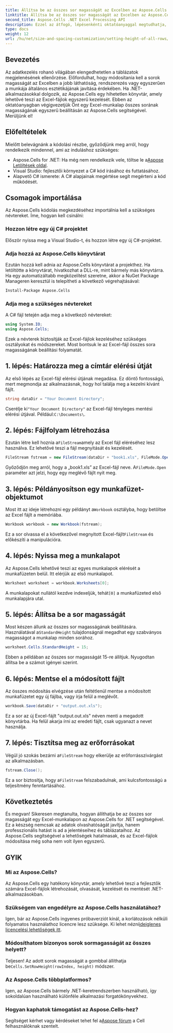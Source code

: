 ```yaml
---
title: Állítsa be az összes sor magasságát az Excelben az Aspose.Cells segítségével
linktitle: Állítsa be az összes sor magasságát az Excelben az Aspose.Cells segítségével
second_title: Aspose.Cells .NET Excel Processing API
description: Ezzel az átfogó, lépésenkénti oktatóanyaggal megtudhatja, hogyan állíthatja be az összes sor magasságát egy Excel-munkalapon az Aspose.Cells for .NET használatával.
type: docs
weight: 12
url: /hu/net/size-and-spacing-customization/setting-height-of-all-rows/
---
```

## Bevezetés
Az adatkezelés rohanó világában elengedhetetlen a táblázatok megjelenésének ellenőrzése. Előfordulhat, hogy módosítania kell a sorok magasságát az Excelben a jobb láthatóság, rendszerezés vagy egyszerűen a munkája általános esztétikájának javítása érdekében. Ha .NET-alkalmazásokkal dolgozik, az Aspose.Cells egy hihetetlen könyvtár, amely lehetővé teszi az Excel-fájlok egyszerű kezelését. Ebben az oktatóanyagban végigvezetjük Önt egy Excel-munkalap összes sorának magasságának egyszerű beállításán az Aspose.Cells segítségével. Merüljünk el!
## Előfeltételek
Mielőtt belevágnánk a kódolási részbe, győződjünk meg arról, hogy rendelkezik mindennel, ami az induláshoz szükséges:
-  Aspose.Cells for .NET: Ha még nem rendelkezik vele, töltse le a[Aspose Letöltések oldal](https://releases.aspose.com/cells/net/).
- Visual Studio: fejlesztői környezet a C# kód írásához és futtatásához.
- Alapvető C# ismerete: A C# alapjainak megértése segít megérteni a kód működését.
## Csomagok importálása
Az Aspose.Cells kódolás megkezdéséhez importálnia kell a szükséges névtereket. Íme, hogyan kell csinálni:
### Hozzon létre egy új C# projektet
Először nyissa meg a Visual Studio-t, és hozzon létre egy új C#-projektet.
### Adja hozzá az Aspose.Cells könyvtárat
Ezután hozzá kell adnia az Aspose.Cells könyvtárat a projekthez. Ha letöltötte a könyvtárat, hivatkozhat a DLL-re, mint bármely más könyvtárra.
Ha egy automatizáltabb megközelítést szeretne, akkor a NuGet Package Manageren keresztül is telepítheti a következő végrehajtásával:
```bash
Install-Package Aspose.Cells
```
### Adja meg a szükséges névtereket
A C# fájl tetején adja meg a következő névtereket:
```csharp
using System.IO;
using Aspose.Cells;
```
Ezek a névterek biztosítják az Excel-fájlok kezeléséhez szükséges osztályokat és módszereket.
Most bontsuk le az Excel-fájl összes sora magasságának beállítási folyamatát.
## 1. lépés: Határozza meg a címtár elérési útját
Az első lépés az Excel-fájl elérési útjának megadása. Ez döntő fontosságú, mert megmondja az alkalmazásnak, hogy hol találja meg a kezelni kívánt fájlt.
```csharp
string dataDir = "Your Document Directory";
```
 Cserélje ki`"Your Document Directory"` az Excel-fájl tényleges mentési elérési útjával. Például:`C:\Documents\`.
## 2. lépés: Fájlfolyam létrehozása
 Ezután létre kell hoznia a`FileStream`amely az Excel fájl eléréséhez lesz használva. Ez lehetővé teszi a fájl megnyitását és kezelését.
```csharp
FileStream fstream = new FileStream(dataDir + "book1.xls", FileMode.Open);
```
 Győződjön meg arról, hogy a „book1.xls” az Excel-fájl neve. A`FileMode.Open` paraméter azt jelzi, hogy egy meglévő fájlt nyit meg.
## 3. lépés: Példányosítson egy munkafüzet-objektumot
 Most itt az ideje létrehozni egy példányt a`Workbook` osztályba, hogy betöltse az Excel fájlt a memóriába.
```csharp
Workbook workbook = new Workbook(fstream);
```
 Ez a sor olvassa el a következővel megnyitott Excel-fájlt`FileStream` és előkészíti a manipulációra.
## 4. lépés: Nyissa meg a munkalapot
Az Aspose.Cells lehetővé teszi az egyes munkalapok elérését a munkafüzeten belül. Itt elérjük az első munkalapot.
```csharp
Worksheet worksheet = workbook.Worksheets[0];
```
 A munkalapokat nullától kezdve indexeljük, tehát`[0]` a munkafüzeted első munkalapjára utal.
## 5. lépés: Állítsa be a sor magasságát
 Most készen állunk az összes sor magasságának beállítására. Használatával a`StandardHeight` tulajdonságnál megadhat egy szabványos magasságot a munkalap minden sorához.
```csharp
worksheet.Cells.StandardHeight = 15;
```
Ebben a példában az összes sor magasságát 15-re állítjuk. Nyugodtan állítsa be a számot igényei szerint.
## 6. lépés: Mentse el a módosított fájlt
Az összes módosítás elvégzése után feltétlenül mentse a módosított munkafüzetet egy új fájlba, vagy írja felül a meglévőt.
```csharp
workbook.Save(dataDir + "output.out.xls");
```
Ez a sor az új Excel-fájlt "output.out.xls" néven menti a megadott könyvtárba. Ha felül akarja írni az eredeti fájlt, csak ugyanazt a nevet használja.
## 7. lépés: Tisztítsa meg az erőforrásokat
 Végül jó szokás bezárni a`FileStream` hogy elkerülje az erőforrásszivárgást az alkalmazásban.
```csharp
fstream.Close();
```
 Ez a sor biztosítja, hogy a`FileStream` felszabadulnak, ami kulcsfontosságú a teljesítmény fenntartásához.
## Következtetés
És megvan! Sikeresen megtanulta, hogyan állíthatja be az összes sor magasságát egy Excel-munkalapon az Aspose.Cells for .NET segítségével. Ez a készség nemcsak az adatok olvashatóságát javítja, hanem professzionális hatást is ad a jelentéseihez és táblázataihoz. Az Aspose.Cells segítségével a lehetőségek hatalmasak, és az Excel-fájlok módosítása még soha nem volt ilyen egyszerű.
## GYIK
### Mi az Aspose.Cells?
Az Aspose.Cells egy hatékony könyvtár, amely lehetővé teszi a fejlesztők számára Excel-fájlok létrehozását, olvasását, kezelését és mentését .NET-alkalmazásokban.
### Szükségem van engedélyre az Aspose.Cells használatához?
 Igen, bár az Aspose.Cells ingyenes próbaverziót kínál, a korlátozások nélküli folyamatos használathoz licencre lesz szüksége. Ki lehet nézni[ideiglenes licencelési lehetőségek itt](https://purchase.aspose.com/temporary-license/).
### Módosíthatom bizonyos sorok sormagasságát az összes helyett?
 Teljesen! Az adott sorok magasságát a gombbal állíthatja be`Cells.SetRowHeight(rowIndex, height)` módszer.
### Az Aspose.Cells többplatformos?
Igen, az Aspose.Cells bármely .NET-keretrendszerben használható, így sokoldalúan használható különféle alkalmazási forgatókönyvekhez.
### Hogyan kaphatok támogatást az Aspose.Cells-hez?
 Segítséget kérhet vagy kérdéseket tehet fel a[Aspose fórum](https://forum.aspose.com/c/cells/9) a Cell felhasználóknak szentelt.